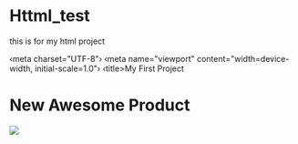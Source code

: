 # Httml_test
this is for my html project
<Doctype html>
<html>
    <head>
        ‹meta charset="UTF-8"›
‹meta name="viewport" content="width=device-width, initial-scale=1.0"›
 ‹title>My First Project</title>
    </head>
    <body>
        <h1>New Awesome Product</h1>
        <img src="Product.jpeg">
    </body>
</html>
